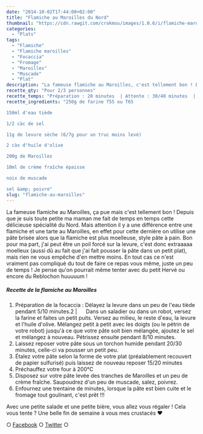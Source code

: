 ```yaml
---
date: "2014-10-02T17:44:00+02:00"
title: "Flamiche au Maroilles du Nord"
thumbnail: "https://cdn.rawgit.com/crokmou/images/1.0.6/i/flamiche-maroilles-blog-culinaire-crokmou.jpg"
categories:
  - "Plats"
tags:
  - "Flamiche"
  - "Flamiche maroilles"
  - "Focaccia"
  - "Fromage"
  - "Maroilles"
  - "Muscade"
  - "Plat"
description: "La fameuse flamiche au Maroilles, c'est tellement bon ! Depuis que je suis petite ma maman me fait de temps en temps cette délicieuse spécialité du Nord."
recette_qty: "Pour 2/3 personnes"
recette_temps: "Préparation : 20 minutes  | Attente : 30/40 minutes  | Cuisson : 30 minutes"
recette_ingredients: "250g de farine T55 ou T65

150ml d'eau tiède

1/2 càc de sel

11g de levure sèche (6/7g pour un truc moins levé)

2 càs d'huile d'olive

200g de Maroilles

10ml de crème fraîche épaisse

noix de muscade

sel &amp; poivre"
slug: "flamiche-au-maroilles"
---
```


La fameuse flamiche au Maroilles, ça pue mais c'est tellement bon ! Depuis que je suis toute petite ma maman me fait de temps en temps cette délicieuse spécialité du Nord. Mais attention il y a une différence entre une flamiche et une tarte au Maroilles, en effet pour cette dernière on utilise une pâte brisée alors que la flamiche est plus moelleuse, style pâte à pain. Bon pour ma part, j'ai peut être un poil forcé sur la levure, c'est donc extraaaaa moelleux (aussi dû au fait que j'ai fait pousser la pâte dans un petit plat), mais rien ne vous empêche d'en mettre moins. En tout cas ce n'est vraiment pas compliqué du tout de faire ce repas vous même, juste un peu de temps ! Je pense qu'on pourrait même tenter avec du petit Hervé ou encore du Reblochon huuuuum !

##### Recette de la flamiche au Maroilles

1.  Préparation de la focaccia : Délayez la levure dans un peu de l'eau tiède pendant 5/10 minutes.2 |      Dans un saladier ou dans un robot, versez la farine et faites un petit puits. Versez au milieu, le reste d'eau, la levure et l'huile d'olive. Mélangez petit à petit avec les doigts (ou le pétrin de votre robot) jusqu'à ce que votre pâte soit bien mélangée, ajoutez le sel et mélangez à nouveau. Pétrissez ensuite pendant 8/10 minutes.
2.  Laissez reposer votre pâte sous un torchon humide pendant 20/30 minutes, celle-ci va pousser un petit peu.
3.  Étalez votre pâte selon la forme de votre plat (préalablement recouvert de papier sulfurisé) puis laissez de nouveau reposer 15/20 minutes
4.  Préchauffez votre four à 200°C
5.  Disposez sur votre pâte levée des tranches de Maroilles et un peu de crème fraîche. Saupoudrez d'un peu de muscade, salez, poivrez.
6.  Enfournez une trentaine de minutes, lorsque la pâte est bien cuite et le fromage tout goulinant, c'est prêt !!!

Avec une petite salade et une petite bière, vous allez vous régaler ! Cela vous tente ? Une belle fin de semaine à vous mes crustacés ❤

○ [Facebook](https://www.facebook.com/crokmou.blog) ○ [Twitter](https://twitter.com/Crokmou) ○